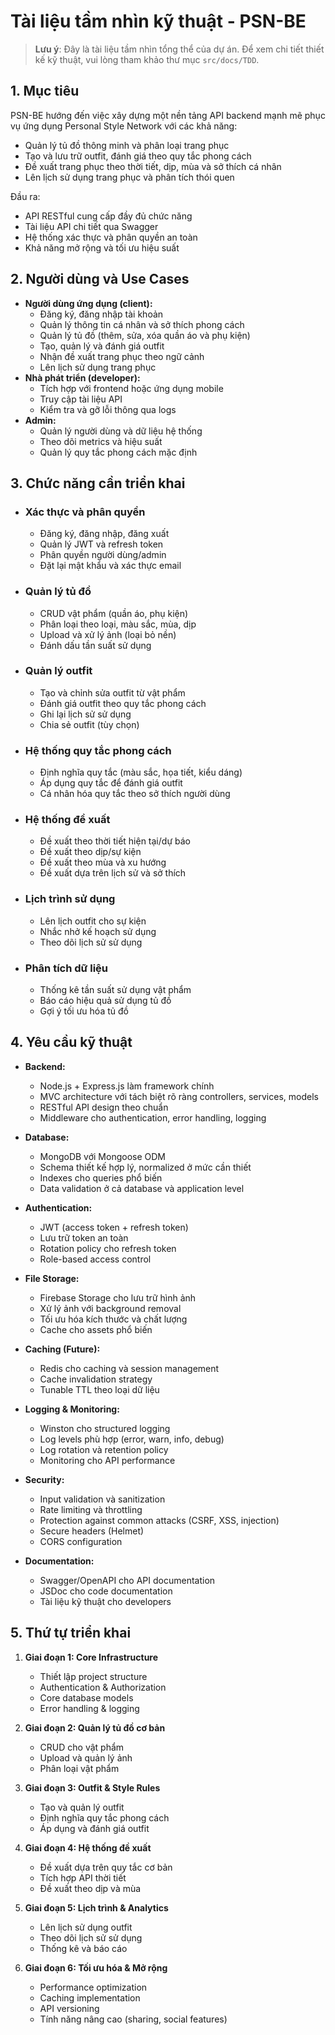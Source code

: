 # Tài liệu tầm nhìn kỹ thuật - PSN-BE

> **Lưu ý**: Đây là tài liệu tầm nhìn tổng thể của dự án. Để xem chi tiết thiết kế kỹ thuật, vui lòng tham khảo thư mục `src/docs/TDD`.

## 1. Mục tiêu
PSN-BE hướng đến việc xây dựng một nền tảng API backend mạnh mẽ phục vụ ứng dụng Personal Style Network với các khả năng:
- Quản lý tủ đồ thông minh và phân loại trang phục
- Tạo và lưu trữ outfit, đánh giá theo quy tắc phong cách
- Đề xuất trang phục theo thời tiết, dịp, mùa và sở thích cá nhân
- Lên lịch sử dụng trang phục và phân tích thói quen

Đầu ra:
- API RESTful cung cấp đầy đủ chức năng
- Tài liệu API chi tiết qua Swagger
- Hệ thống xác thực và phân quyền an toàn
- Khả năng mở rộng và tối ưu hiệu suất

## 2. Người dùng và Use Cases
- **Người dùng ứng dụng (client):**
  - Đăng ký, đăng nhập tài khoản
  - Quản lý thông tin cá nhân và sở thích phong cách
  - Quản lý tủ đồ (thêm, sửa, xóa quần áo và phụ kiện)
  - Tạo, quản lý và đánh giá outfit
  - Nhận đề xuất trang phục theo ngữ cảnh
  - Lên lịch sử dụng trang phục
- **Nhà phát triển (developer):**
  - Tích hợp với frontend hoặc ứng dụng mobile
  - Truy cập tài liệu API
  - Kiểm tra và gỡ lỗi thông qua logs
- **Admin:**
  - Quản lý người dùng và dữ liệu hệ thống
  - Theo dõi metrics và hiệu suất
  - Quản lý quy tắc phong cách mặc định

## 3. Chức năng cần triển khai
- ### Xác thực và phân quyền
  - Đăng ký, đăng nhập, đăng xuất
  - Quản lý JWT và refresh token
  - Phân quyền người dùng/admin
  - Đặt lại mật khẩu và xác thực email
  
- ### Quản lý tủ đồ
  - CRUD vật phẩm (quần áo, phụ kiện)
  - Phân loại theo loại, màu sắc, mùa, dịp
  - Upload và xử lý ảnh (loại bỏ nền)
  - Đánh dấu tần suất sử dụng

- ### Quản lý outfit
  - Tạo và chỉnh sửa outfit từ vật phẩm
  - Đánh giá outfit theo quy tắc phong cách
  - Ghi lại lịch sử sử dụng
  - Chia sẻ outfit (tùy chọn)

- ### Hệ thống quy tắc phong cách
  - Định nghĩa quy tắc (màu sắc, họa tiết, kiểu dáng)
  - Áp dụng quy tắc để đánh giá outfit
  - Cá nhân hóa quy tắc theo sở thích người dùng

- ### Hệ thống đề xuất
  - Đề xuất theo thời tiết hiện tại/dự báo
  - Đề xuất theo dịp/sự kiện
  - Đề xuất theo mùa và xu hướng
  - Đề xuất dựa trên lịch sử và sở thích

- ### Lịch trình sử dụng
  - Lên lịch outfit cho sự kiện
  - Nhắc nhở kế hoạch sử dụng
  - Theo dõi lịch sử sử dụng

- ### Phân tích dữ liệu
  - Thống kê tần suất sử dụng vật phẩm
  - Báo cáo hiệu quả sử dụng tủ đồ
  - Gợi ý tối ưu hóa tủ đồ

## 4. Yêu cầu kỹ thuật
- **Backend:**
  - Node.js + Express.js làm framework chính
  - MVC architecture với tách biệt rõ ràng controllers, services, models
  - RESTful API design theo chuẩn
  - Middleware cho authentication, error handling, logging

- **Database:**
  - MongoDB với Mongoose ODM
  - Schema thiết kế hợp lý, normalized ở mức cần thiết
  - Indexes cho queries phổ biến
  - Data validation ở cả database và application level

- **Authentication:**
  - JWT (access token + refresh token)
  - Lưu trữ token an toàn
  - Rotation policy cho refresh token
  - Role-based access control

- **File Storage:**
  - Firebase Storage cho lưu trữ hình ảnh
  - Xử lý ảnh với background removal
  - Tối ưu hóa kích thước và chất lượng
  - Cache cho assets phổ biến

- **Caching (Future):**
  - Redis cho caching và session management
  - Cache invalidation strategy
  - Tunable TTL theo loại dữ liệu

- **Logging & Monitoring:**
  - Winston cho structured logging
  - Log levels phù hợp (error, warn, info, debug)
  - Log rotation và retention policy
  - Monitoring cho API performance

- **Security:**
  - Input validation và sanitization
  - Rate limiting và throttling
  - Protection against common attacks (CSRF, XSS, injection)
  - Secure headers (Helmet)
  - CORS configuration

- **Documentation:**
  - Swagger/OpenAPI cho API documentation
  - JSDoc cho code documentation
  - Tài liệu kỹ thuật cho developers

## 5. Thứ tự triển khai
1. **Giai đoạn 1: Core Infrastructure**
   - Thiết lập project structure
   - Authentication & Authorization
   - Core database models
   - Error handling & logging

2. **Giai đoạn 2: Quản lý tủ đồ cơ bản**
   - CRUD cho vật phẩm
   - Upload và quản lý ảnh
   - Phân loại vật phẩm

3. **Giai đoạn 3: Outfit & Style Rules**
   - Tạo và quản lý outfit
   - Định nghĩa quy tắc phong cách
   - Áp dụng và đánh giá outfit

4. **Giai đoạn 4: Hệ thống đề xuất**
   - Đề xuất dựa trên quy tắc cơ bản
   - Tích hợp API thời tiết
   - Đề xuất theo dịp và mùa

5. **Giai đoạn 5: Lịch trình & Analytics**
   - Lên lịch sử dụng outfit
   - Theo dõi lịch sử sử dụng
   - Thống kê và báo cáo

6. **Giai đoạn 6: Tối ưu hóa & Mở rộng**
   - Performance optimization
   - Caching implementation
   - API versioning
   - Tính năng nâng cao (sharing, social features) 